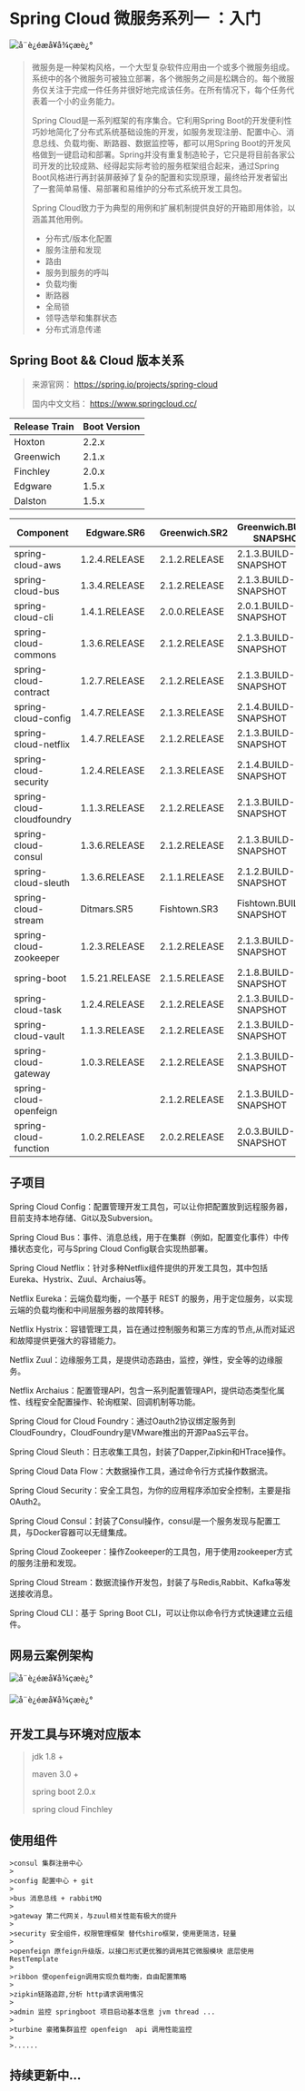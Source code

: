 # Spring Cloud 微服务系列一 ：入门



 ![å¨è¿éæå¥å¾çæè¿°](https://img-blog.csdnimg.cn/20181229154825929.png?x-oss-process=image/watermark,type_ZmFuZ3poZW5naGVpdGk,shadow_10,text_aHR0cHM6Ly9ibG9nLmNzZG4ubmV0L2Z6eTYyOTQ0MjQ2Ng==,size_16,color_FFFFFF,t_70) 

>  微服务是一种架构风格，一个大型复杂软件应用由一个或多个微服务组成。系统中的各个微服务可被独立部署，各个微服务之间是松耦合的。每个微服务仅关注于完成一件任务并很好地完成该任务。在所有情况下，每个任务代表着一个小的业务能力。 
>
> Spring Cloud是一系列框架的有序集合。它利用Spring Boot的开发便利性巧妙地简化了分布式系统基础设施的开发，如服务发现注册、配置中心、消息总线、负载均衡、断路器、数据监控等，都可以用Spring Boot的开发风格做到一键启动和部署。Spring并没有重复制造轮子，它只是将目前各家公司开发的比较成熟、经得起实际考验的服务框架组合起来，通过Spring Boot风格进行再封装屏蔽掉了复杂的配置和实现原理，最终给开发者留出了一套简单易懂、易部署和易维护的分布式系统开发工具包。
>
> Spring Cloud致力于为典型的用例和扩展机制提供良好的开箱即用体验，以涵盖其他用例。
>
> - 分布式/版本化配置
> - 服务注册和发现
> - 路由
> - 服务到服务的呼叫
> - 负载均衡
> - 断路器
> - 全局锁
> - 领导选举和集群状态
> - 分布式消息传递



## Spring Boot && Cloud 版本关系

> 来源官网：  https://spring.io/projects/spring-cloud 
>
> 国内中文文档：  https://www.springcloud.cc/ 

| Release Train | Boot Version |
| ------------- | ------------ |
| Hoxton        | 2.2.x        |
| Greenwich     | 2.1.x        |
| Finchley      | 2.0.x        |
| Edgware       | 1.5.x        |
| Dalston       | 1.5.x        |



| Component                 | Edgware.SR6    | Greenwich.SR2 | Greenwich.BUILD-SNAPSHOT |
| ------------------------- | -------------- | ------------- | ------------------------ |
| spring-cloud-aws          | 1.2.4.RELEASE  | 2.1.2.RELEASE | 2.1.3.BUILD-SNAPSHOT     |
| spring-cloud-bus          | 1.3.4.RELEASE  | 2.1.2.RELEASE | 2.1.3.BUILD-SNAPSHOT     |
| spring-cloud-cli          | 1.4.1.RELEASE  | 2.0.0.RELEASE | 2.0.1.BUILD-SNAPSHOT     |
| spring-cloud-commons      | 1.3.6.RELEASE  | 2.1.2.RELEASE | 2.1.3.BUILD-SNAPSHOT     |
| spring-cloud-contract     | 1.2.7.RELEASE  | 2.1.2.RELEASE | 2.1.3.BUILD-SNAPSHOT     |
| spring-cloud-config       | 1.4.7.RELEASE  | 2.1.3.RELEASE | 2.1.4.BUILD-SNAPSHOT     |
| spring-cloud-netflix      | 1.4.7.RELEASE  | 2.1.2.RELEASE | 2.1.3.BUILD-SNAPSHOT     |
| spring-cloud-security     | 1.2.4.RELEASE  | 2.1.3.RELEASE | 2.1.4.BUILD-SNAPSHOT     |
| spring-cloud-cloudfoundry | 1.1.3.RELEASE  | 2.1.2.RELEASE | 2.1.3.BUILD-SNAPSHOT     |
| spring-cloud-consul       | 1.3.6.RELEASE  | 2.1.2.RELEASE | 2.1.3.BUILD-SNAPSHOT     |
| spring-cloud-sleuth       | 1.3.6.RELEASE  | 2.1.1.RELEASE | 2.1.2.BUILD-SNAPSHOT     |
| spring-cloud-stream       | Ditmars.SR5    | Fishtown.SR3  | Fishtown.BUILD-SNAPSHOT  |
| spring-cloud-zookeeper    | 1.2.3.RELEASE  | 2.1.2.RELEASE | 2.1.3.BUILD-SNAPSHOT     |
| spring-boot               | 1.5.21.RELEASE | 2.1.5.RELEASE | 2.1.8.BUILD-SNAPSHOT     |
| spring-cloud-task         | 1.2.4.RELEASE  | 2.1.2.RELEASE | 2.1.3.BUILD-SNAPSHOT     |
| spring-cloud-vault        | 1.1.3.RELEASE  | 2.1.2.RELEASE | 2.1.3.BUILD-SNAPSHOT     |
| spring-cloud-gateway      | 1.0.3.RELEASE  | 2.1.2.RELEASE | 2.1.3.BUILD-SNAPSHOT     |
| spring-cloud-openfeign    |                | 2.1.2.RELEASE | 2.1.3.BUILD-SNAPSHOT     |
| spring-cloud-function     | 1.0.2.RELEASE  | 2.0.2.RELEASE | 2.0.3.BUILD-SNAPSHOT     |





## 子项目

Spring Cloud Config：配置管理开发工具包，可以让你把配置放到远程服务器，目前支持本地存储、Git以及Subversion。

Spring Cloud Bus：事件、消息总线，用于在集群（例如，配置变化事件）中传播状态变化，可与Spring Cloud Config联合实现热部署。

Spring Cloud Netflix：针对多种Netflix组件提供的开发工具包，其中包括Eureka、Hystrix、Zuul、Archaius等。

Netflix Eureka：云端负载均衡，一个基于 REST 的服务，用于定位服务，以实现云端的负载均衡和中间层服务器的故障转移。

Netflix Hystrix：容错管理工具，旨在通过控制服务和第三方库的节点,从而对延迟和故障提供更强大的容错能力。

Netflix Zuul：边缘服务工具，是提供动态路由，监控，弹性，安全等的边缘服务。

Netflix Archaius：配置管理API，包含一系列配置管理API，提供动态类型化属性、线程安全配置操作、轮询框架、回调机制等功能。

Spring Cloud for Cloud Foundry：通过Oauth2协议绑定服务到CloudFoundry，CloudFoundry是VMware推出的开源PaaS云平台。

Spring Cloud Sleuth：日志收集工具包，封装了Dapper,Zipkin和HTrace操作。

Spring Cloud Data Flow：大数据操作工具，通过命令行方式操作数据流。

Spring Cloud Security：安全工具包，为你的应用程序添加安全控制，主要是指OAuth2。

Spring Cloud Consul：封装了Consul操作，consul是一个服务发现与配置工具，与Docker容器可以无缝集成。

Spring Cloud Zookeeper：操作Zookeeper的工具包，用于使用zookeeper方式的服务注册和发现。

Spring Cloud Stream：数据流操作开发包，封装了与Redis,Rabbit、Kafka等发送接收消息。

Spring Cloud CLI：基于 Spring Boot CLI，可以让你以命令行方式快速建立云组件。





## 网易云案例架构

 ![å¨è¿éæå¥å¾çæè¿°](https://img-blog.csdnimg.cn/20181210203748541.jpg?x-oss-process=image/watermark,type_ZmFuZ3poZW5naGVpdGk,shadow_10,text_aHR0cHM6Ly9ibG9nLmNzZG4ubmV0L3pob3V0YW9jaHVu,size_16,color_FFFFFF,t_70) 

 ![å¨è¿éæå¥å¾çæè¿°](https://img-blog.csdnimg.cn/20181210203806775.jpg?x-oss-process=image/watermark,type_ZmFuZ3poZW5naGVpdGk,shadow_10,text_aHR0cHM6Ly9ibG9nLmNzZG4ubmV0L3pob3V0YW9jaHVu,size_16,color_FFFFFF,t_70) 





## 开发工具与环境对应版本

> jdk 1.8 +
>
> maven 3.0 +
>
> spring boot 2.0.x
>
> spring cloud Finchley



## 使用组件

	>consul 集群注册中心
	>
	>config 配置中心 + git
	>
	>bus 消息总线 + rabbitMQ 
	>
	>gateway 第二代网关，与zuul相关性能有极大的提升
	>
	>security 安全组件，权限管理框架 替代shiro框架，使用更简洁，轻量
	>
	>openfeign 原feign升级版，以接口形式更优雅的调用其它微服模块 底层使用 RestTemplate
	>
	>ribbon 使openfeign调用实现负载均衡，自由配置策略
	>
	>zipkin链路追踪,分析 http请求调用情况
	>
	>admin 监控 springboot 项目启动基本信息 jvm thread ...
	>
	>turbine 豪猪集群监控 openfeign  api 调用性能监控
	>
	>......



## 持续更新中...

